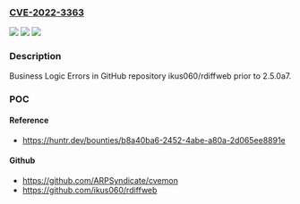 ### [CVE-2022-3363](https://cve.mitre.org/cgi-bin/cvename.cgi?name=CVE-2022-3363)
![](https://img.shields.io/static/v1?label=Product&message=ikus060%2Frdiffweb&color=blue)
![](https://img.shields.io/static/v1?label=Version&message=%3C%202.5.0a7%20&color=brighgreen)
![](https://img.shields.io/static/v1?label=Vulnerability&message=CWE-840%20Business%20Logic%20Errors&color=brighgreen)

### Description

Business Logic Errors in GitHub repository ikus060/rdiffweb prior to 2.5.0a7.

### POC

#### Reference
- https://huntr.dev/bounties/b8a40ba6-2452-4abe-a80a-2d065ee8891e

#### Github
- https://github.com/ARPSyndicate/cvemon
- https://github.com/ikus060/rdiffweb

